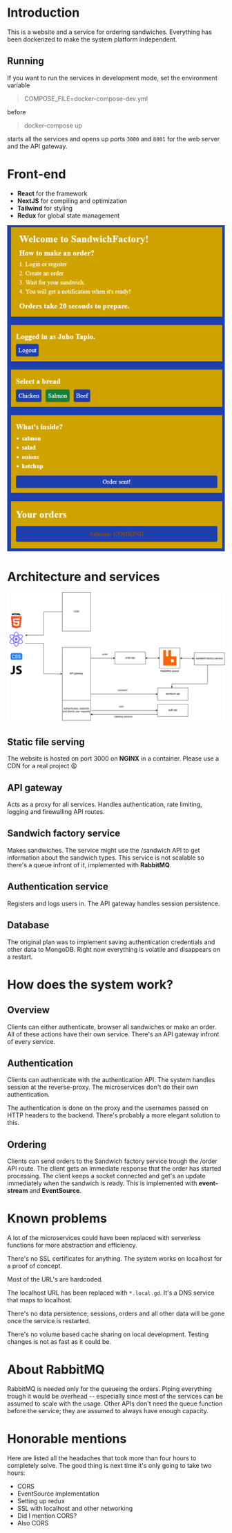# Introduction

This is a website and a service for ordering sandwiches. Everything has been dockerized to make the system platform independent.

## Running

If you want to run the services in development mode, set the environment variable
> COMPOSE_FILE=docker-compose-dev.yml

before

> docker-compose up

starts all the services and opens up ports `3000` and `8001` for the web server and the API gateway.

# Front-end

- **React** for the framework
- **NextJS** for compiling and optimization
- **Tailwind** for styling
- **Redux** for global state management

![](./resources/web-ui.png)


# Architecture and services

![](./resources/architecture.png)

## Static file serving

The website is hosted on port 3000 on **NGINX** in a container. Please use a CDN for a real project 😩

## API gateway

Acts as a proxy for all services. Handles authentication, rate limiting, logging and firewalling API routes.

## Sandwich factory service

Makes sandwiches. The service might use the /sandwich API to get information about the sandwich types. This service is not scalable so there's a queue infront of it, implemented with **RabbitMQ**.

## Authentication service

Registers and logs users in. The API gateway handles session persistence.

## Database

The original plan was to implement saving authentication credentials and other data to MongoDB. Right now everything is volatile and disappears on a restart.

# How does the system work?

## Overview

Clients can either authenticate, browser all sandwiches or make an order. All of these actions have their own service. There's an API gateway infront of every service.

## Authentication

Clients can authenticate with the authentication API. The system handles session at the reverse-proxy. The microservices don't do their own authentication.

The authentication is done on the proxy and the usernames passed on HTTP headers to the backend. There's probably a more elegant solution to this.

## Ordering

Clients can send orders to the Sandwich factory service trough the /order API route. The client gets an immediate response that the order has started processing. The client keeps a socket connected and get's an update immediately when the sandwich is ready. This is implemented with **event-stream** and **EventSource**.

# Known problems

A lot of the microservices could have been replaced with serverless functions for more abstraction and efficiency.

There's no SSL certificates for anything. The system works on localhost for a proof of concept.

Most of the URL's are hardcoded.

The localhost URL has been replaced with `*.local.gd`. It's a DNS service that maps to localhost.

There's no data persistence; sessions, orders and all other data will be gone once the service is restarted.

There's no volume based cache sharing on local development. Testing changes is not as fast as it could be.

# About RabbitMQ

RabbitMQ is needed only for the queueing the orders. Piping everything trough it would be overhead -- especially since most of the services can be assumed to scale with the usage. Other APIs don't need the queue function before the service; they are assumed to always have enough capacity.

# Honorable mentions

Here are listed all the headaches that took more than four hours to completely solve. The good thing is next time it's only going to take two hours:
- CORS
- EventSource implementation
- Setting up redux
- SSL with localhost and other networking
- Did I mention CORS?
- Also CORS